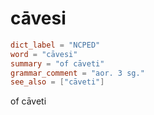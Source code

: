 # cāvesi

``` toml
dict_label = "NCPED"
word = "cāvesi"
summary = "of cāveti"
grammar_comment = "aor. 3 sg."
see_also = ["cāveti"]
```

of cāveti

